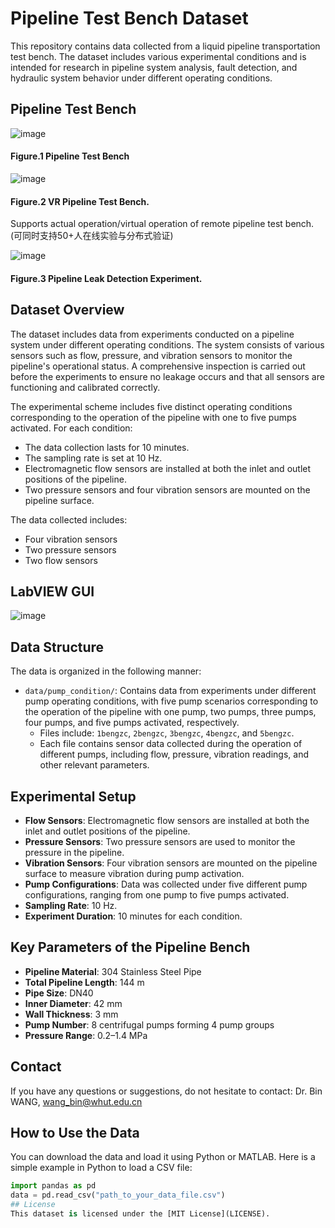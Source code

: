 # Pipeline Test Bench Dataset

This repository contains data collected from a liquid pipeline transportation test bench. The dataset includes various experimental conditions and is intended for research in pipeline system analysis, fault detection, and hydraulic system behavior under different operating conditions.
## Pipeline Test Bench

![image](https://github.com/user-attachments/assets/0f4e9c86-1e59-4b65-b92c-0cb583769e49)


#### Figure.1  Pipeline Test Bench



![image](https://github.com/user-attachments/assets/d29c7a17-5853-4a8a-a4f3-1c1b03a5c685)


#### Figure.2  VR Pipeline Test Bench. 
Supports actual operation/virtual operation of remote pipeline test bench.(可同时支持50+人在线实验与分布式验证)


![image](https://github.com/user-attachments/assets/08e5cfc9-4deb-4a93-8661-0a3b921f975e)

#### Figure.3  Pipeline Leak Detection Experiment.




## Dataset Overview
The dataset includes data from experiments conducted on a pipeline system under different operating conditions. The system consists of various sensors such as flow, pressure, and vibration sensors to monitor the pipeline's operational status. A comprehensive inspection is carried out before the experiments to ensure no leakage occurs and that all sensors are functioning and calibrated correctly.

The experimental scheme includes five distinct operating conditions corresponding to the operation of the pipeline with one to five pumps activated. For each condition:
- The data collection lasts for 10 minutes.
- The sampling rate is set at 10 Hz.
- Electromagnetic flow sensors are installed at both the inlet and outlet positions of the pipeline.
- Two pressure sensors and four vibration sensors are mounted on the pipeline surface.

The data collected includes:
- Four vibration sensors
- Two pressure sensors
- Two flow sensors
## LabVIEW GUI
![image](https://github.com/user-attachments/assets/49a5892b-0d10-4e96-a938-f41cf4c59b26)




## Data Structure
The data is organized in the following manner:
- `data/pump_condition/`: Contains data from experiments under different pump operating conditions, with five pump scenarios corresponding to the operation of the pipeline with one pump, two pumps, three pumps, four pumps, and five pumps activated, respectively.
  - Files include: `1bengzc`, `2bengzc`, `3bengzc`, `4bengzc`, and `5bengzc`.
  - Each file contains sensor data collected during the operation of different pumps, including flow, pressure, vibration readings, and other relevant parameters.

## Experimental Setup
- **Flow Sensors**: Electromagnetic flow sensors are installed at both the inlet and outlet positions of the pipeline.
- **Pressure Sensors**: Two pressure sensors are used to monitor the pressure in the pipeline.
- **Vibration Sensors**: Four vibration sensors are mounted on the pipeline surface to measure vibration during pump activation.
- **Pump Configurations**: Data was collected under five different pump configurations, ranging from one pump to five pumps activated.
- **Sampling Rate**: 10 Hz.
- **Experiment Duration**: 10 minutes for each condition.
## Key Parameters of the Pipeline Bench
- **Pipeline Material**: 304 Stainless Steel Pipe
- **Total Pipeline Length**: 144 m
- **Pipe Size**: DN40
- **Inner Diameter**: 42 mm
- **Wall Thickness**: 3 mm
- **Pump Number**: 8 centrifugal pumps forming 4 pump groups
- **Pressure Range**: 0.2–1.4 MPa
## Contact
If you have any questions or suggestions, do not hesitate to contact:
Dr. Bin WANG, wang_bin@whut.edu.cn
## How to Use the Data
You can download the data and load it using Python or MATLAB. Here is a simple example in Python to load a CSV file:
```python
import pandas as pd
data = pd.read_csv("path_to_your_data_file.csv")
## License
This dataset is licensed under the [MIT License](LICENSE).

